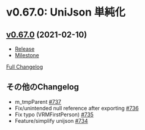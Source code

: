# v0.67.0: UniJson 単純化

## [v0.67.0](https://github.com/matonnet/UniVRM/tree/v0.67.0) (2021-02-10)

* [Release](https://github.com/matonnet/UniVRM/releases/tag/v0.67.0)
* [Milestone](https://github.com/matonnet/UniVRM/milestone/27?closed=1)

[Full Changelog](https://github.com/matonnet/UniVRM/compare/v0.66.0...v0.67.0)

## その他のChangelog

- m\_tmpParent [\#737](https://github.com/matonnet/UniVRM/pull/737)
- Fix/unintended null reference after exporting [\#736](https://github.com/matonnet/UniVRM/pull/736)
- Fix typo \(VRMFirstPerson\) [\#735](https://github.com/matonnet/UniVRM/pull/735)
- Feature/simplify unijson [\#734](https://github.com/matonnet/UniVRM/pull/734)
